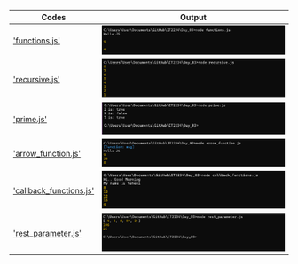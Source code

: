 | Codes | Output |
|-------|--------|
|['functions.js'](./Codes/functions.js)|![functions.png](./Output/functions.png)|
|['recursive.js'](./Codes/recursive.js)|![recursive.png](./Output/recursive.png)|
|['prime.js'](./Codes/prime.js)|![prime.png](./Output/prime.png)|
|['arrow_function.js'](./Codes/arrow_function.js)|![arrow_function.png](./Output/arrow_function.png)|
|['callback_functions.js'](./Codes/callback_functions.js)|![callback_functions.png](./Output/callback_functions.png)|
|['rest_parameter.js'](./Codes/rest_parameter.js)|![rest_parameter.png](./Output/rest_parameter.png)|
